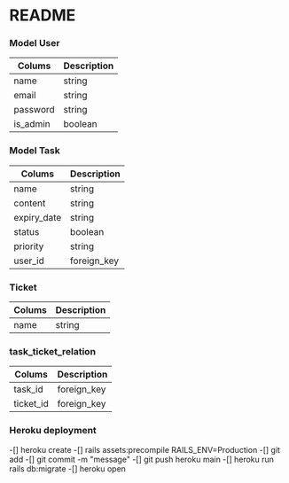 # README

### Model User

| Colums   | Description |
| -------- | ----------- |
| name     | string      |
| email    | string      |
| password | string      |
| is_admin | boolean     |

### Model Task

| Colums      | Description |
| ----------- | ----------- |
| name        | string      |
| content     | string      |
| expiry_date | string      |
| status      | boolean     |
| priority    | string      |
| user_id     | foreign_key |

### Ticket

| Colums | Description |
| ------ | ----------- |
| name   | string      |

### task_ticket_relation

| Colums    | Description |
| --------- | ----------- |
| task_id   | foreign_key |
| ticket_id | foreign_key |

### Heroku deployment

-[] heroku create
-[] rails assets:precompile RAILS_ENV=Production
-[] git add
-[] git commit -m "message"
-[] git push heroku main
-[] heroku run rails db:migrate
-[] heroku open
